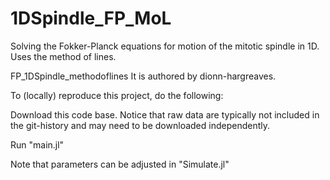 # 1DSpindle_FP_MoL

Solving the Fokker-Planck equations for motion of the mitotic spindle in 1D. Uses the method of lines.

FP_1DSpindle_methodoflines It is authored by dionn-hargreaves.

To (locally) reproduce this project, do the following:

Download this code base. Notice that raw data are typically not included in the git-history and may need to be downloaded independently.

Run "main.jl"

Note that parameters can be adjusted in "Simulate.jl"
